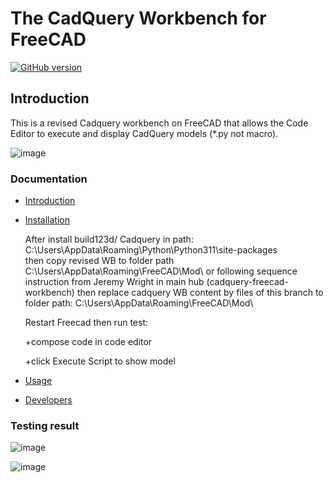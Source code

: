 The CadQuery Workbench for FreeCAD
=======================
[![GitHub version](https://d25lcipzij17d.cloudfront.net/badge.svg?id=gh&type=6&v=2.0.0&x2=0)](https://github.com/CadQuery/cadquery-freecad-workbench/releases/tag/v2.0.0)

## Introduction

This is a revised  Cadquery workbench on FreeCAD that allows the Code Editor to execute and display CadQuery models (*.py not macro). 

![image](https://github.com/user-attachments/assets/b0a90445-0fde-4a16-877d-aad6aee22931)


### Documentation
- [Introduction](docs/index.md#introduction)
- [Installation](docs/installation.md)


  After install build123d/ Cadquery in path:
  C:\Users\AppData\Roaming\Python\\Python311\site-packages\
  then copy revised WB to folder path
  C:\Users\AppData\Roaming\FreeCAD\Mod\ or
  following sequence instruction from Jeremy Wright in main hub (cadquery-freecad-workbench)
  then replace cadquery WB content by files of this branch to folder path:  C:\Users\AppData\Roaming\FreeCAD\Mod\

  Restart Freecad  then run test:
  
  +compose code in code editor
  
  +click Execute Script to show model 
  
- [Usage](docs/usage.md)
- [Developers](docs/developers.md)

### Testing result

![image](https://github.com/user-attachments/assets/839e098a-d243-4ddd-9a7a-a5d2a2b0074f)

![image](https://github.com/user-attachments/assets/256e63b6-958f-4b4c-8072-14f608b7fc91)


